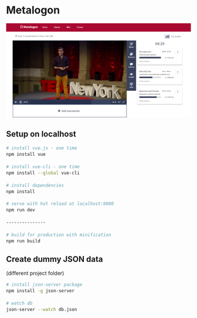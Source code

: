 # Metalogon

![alt text](https://github.com/gassio/mt/blob/master/src/assets/Metalogon-screen.png)

## Setup on localhost 

``` bash
# install vue.js - one time
npm install vue

# install vue-cli - one time
npm install --global vue-cli

# install dependencies
npm install

# serve with hot reload at localhost:8080
npm run dev

---------------

# build for production with minification
npm run build

```

## Create dummy JSON data 
(different project folder)

``` bash
# install json-server package
npm install -g json-server

# watch db
json-server --watch db.json


```

